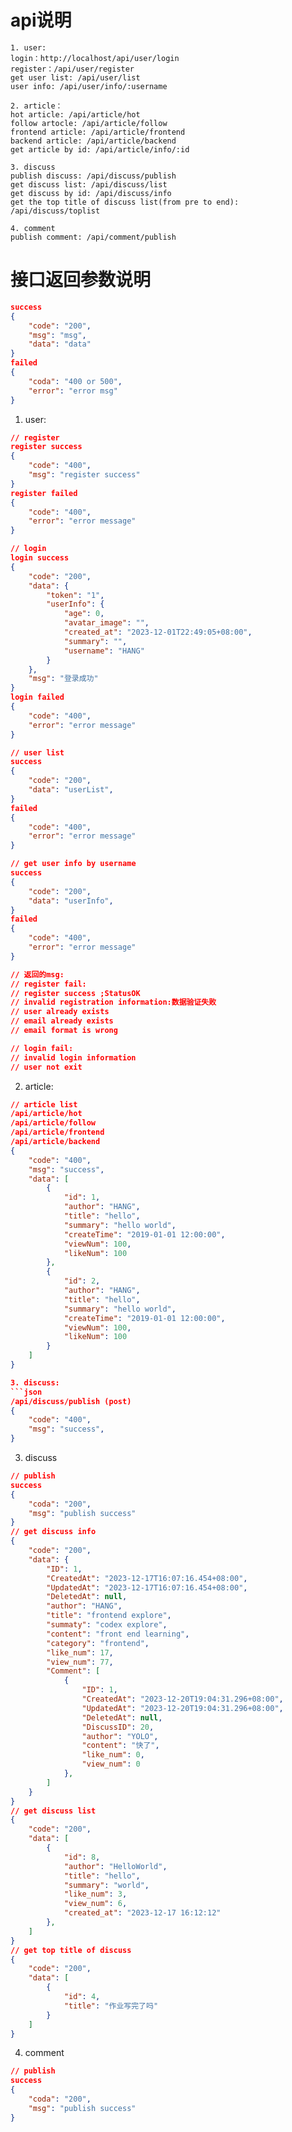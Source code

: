 # api说明
```text
1. user:
login：http://localhost/api/user/login
register：/api/user/register
get user list: /api/user/list
user info: /api/user/info/:username

2. article：
hot article: /api/article/hot
follow artocle: /api/article/follow
frontend article: /api/article/frontend
backend article: /api/article/backend
get article by id: /api/article/info/:id

3. discuss
publish discuss: /api/discuss/publish
get discuss list: /api/discuss/list
get discuss by id: /api/discuss/info
get the top title of discuss list(from pre to end): /api/discuss/toplist

4. comment
publish comment: /api/comment/publish
```
# 接口返回参数说明
```json
success
{
    "code": "200",
    "msg": "msg",
    "data": "data"
}
failed
{
    "coda": "400 or 500",
    "error": "error msg"
}
```
1. user:
```json
// register
register success
{
    "code": "400",
    "msg": "register success"
}
register failed
{
    "code": "400",
    "error": "error message"
}

// login
login success
{
    "code": "200",
    "data": {
        "token": "1",
        "userInfo": {
            "age": 0,
            "avatar_image": "",
            "created_at": "2023-12-01T22:49:05+08:00",
            "summary": "",
            "username": "HANG"
        }
    },
    "msg": "登录成功"
}
login failed
{
    "code": "400",
    "error": "error message"
}

// user list
success
{
    "code": "200",
	"data": "userList",
}
failed
{
    "code": "400",
    "error": "error message"
}

// get user info by username
success
{
    "code": "200",
	"data": "userInfo",
}
failed
{
    "code": "400",
    "error": "error message"
}

// 返回的msg:
// register fail:
// register success ;StatusOK
// invalid registration information:数据验证失败
// user already exists
// email already exists
// email format is wrong 

// login fail:
// invalid login information
// user not exit
```

2. article:
```json
// article list
/api/article/hot
/api/article/follow
/api/article/frontend
/api/article/backend
{
    "code": "400",
    "msg": "success",
    "data": [
        {
            "id": 1,
            "author": "HANG",
            "title": "hello",
            "summary": "hello world",
            "createTime": "2019-01-01 12:00:00",
            "viewNum": 100,
            "likeNum": 100
        },
        {
            "id": 2,
            "author": "HANG",
            "title": "hello",
            "summary": "hello world",
            "createTime": "2019-01-01 12:00:00",
            "viewNum": 100,
            "likeNum": 100
        }
    ]
}

3. discuss:
```json
/api/discuss/publish (post)
{
    "code": "400",
    "msg": "success",
}
```

3. discuss
```json
// publish
success
{
    "coda": "200",
    "msg": "publish success"
}
// get discuss info
{
    "code": "200",
    "data": {
        "ID": 1,
        "CreatedAt": "2023-12-17T16:07:16.454+08:00",
        "UpdatedAt": "2023-12-17T16:07:16.454+08:00",
        "DeletedAt": null,
        "author": "HANG",
        "title": "frontend explore",
        "summaty": "codex explore",
        "content": "front end learning",
        "category": "frontend",
        "like_num": 17,
        "view_num": 77,
        "Comment": [
            {
                "ID": 1,
                "CreatedAt": "2023-12-20T19:04:31.296+08:00",
                "UpdatedAt": "2023-12-20T19:04:31.296+08:00",
                "DeletedAt": null,
                "DiscussID": 20,
                "author": "YOLO",
                "content": "快了",
                "like_num": 0,
                "view_num": 0
            },
        ]
    }
}
// get discuss list
{
    "code": "200",
    "data": [
        {
            "id": 8,
            "author": "HelloWorld",
            "title": "hello",
            "summary": "world",
            "like_num": 3,
            "view_num": 6,
            "created_at": "2023-12-17 16:12:12"
        },
    ]
}
// get top title of discuss
{
    "code": "200",
    "data": [
        {
            "id": 4,
            "title": "作业写完了吗"
        }
    ]
}
```

4. comment
```json
// publish
success
{
    "coda": "200",
    "msg": "publish success"
}
```